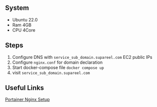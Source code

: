 ## System

- Ubuntu 22.0
- Ram 4GB
- CPU 4Core

## Steps

1. Configure DNS with `service_sub_domain.supareel.com` EC2 public IPs
2. Configure `nginx.conf` for domain declaration
3. Start docker-compose file `docker compose up`
4. visit `service_sub_domain.supareel.com`

## Useful Links

[Portainer Nginx Setup](https://thriveread.com/portainer-behind-nginx-reverse-proxy-manager-and-https)
